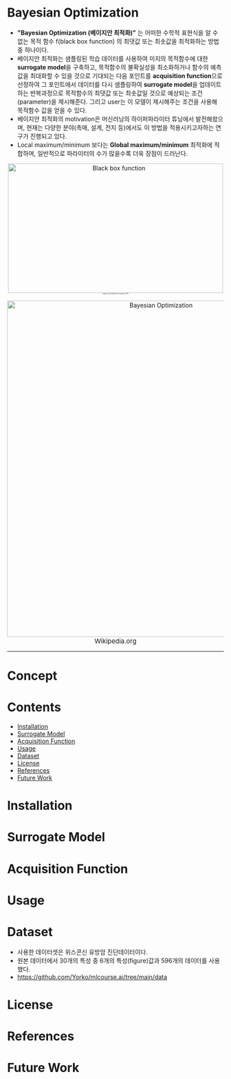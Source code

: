 # Bayesian Optimization

* **"Bayesian Optimization (베이지안 최적화)"** 는 어떠한 수학적 표현식을 알 수 없는 목적 함수 f(black box function) 의 최댓값 또는 최솟값을 최적화하는 방법 중 하나이다.
* 베이지안 최적화는 샘플링된 학습 데이터를 사용하여 미지의 목적함수에 대한 **surrogate model**을 구축하고, 목적함수의 불확실성을 최소화하거나 함수의 예측값을 최대화할 수 있을 것으로 기대되는 다음 포인트를 **acquisition function**으로 선정하여 그 포인트에서 데이터를 다시 샘플링하여 **surrogate model**을 업데이트하는 반복과정으로 목적함수의 최댓값 또는 최솟값일 것으로 예상되는 조건(parameter)을 제시해준다. 그리고 user는 이 모델이 제시해주는 조건을 사용해 목적함수 값을 얻을 수 있다.
* 베이지안 최적화의 motivation은 머신러닝의 하이퍼파라미터 튜닝에서 발전해왔으며, 현재는 다양한 분야(촉매, 설계, 전지 등)에서도 이 방법을 적용시키고자하는 연구가 진행되고 있다.
* Local maximum/minimum 보다는 **Global maximum/minimum** 최적화에 적합하며, 일반적으로 파라미터의 수가 많을수록 더욱 장점이 드러난다.

 
<p align="center">
  <img src="https://github.com/Jaewan-Baek/Optimization/assets/144581812/0a859fd4-77d2-472c-bad6-7ec737f57e9e" width="500" height="300" title="Black box function">
  <br>
  <span style="font-size:3px;">Image by Julie Bang © Investopedia, 2019</span>

 <p align="center">
  <img src="https://github.com/Jaewan-Baek/Optimization/assets/144581812/2776ab59-98ff-4a57-9bed-900769784536" width="700" height="780" title="Bayesian Optimization">
  <br>
  <span style="font-size:15px;">Wikipedia.org </span>

---

# Concept



# Contents
* [Installation](#Installation)
* [Surrogate Model](#Surrogate-Model)
* [Acquisition Function](#Acquisition-Function)
* [Usage](#Usage)
* [Dataset](#Dataset)
* [License](#License)
* [References](#References)
* [Future Work](#Future-Work)


# Installation


# Surrogate Model


# Acquisition Function


# Usage


# Dataset
* 사용한 데이터셋은 위스콘신 유방암 진단데이터이다.
* 원본 데이터에서 30개의 특성 중 6개의 특성(figure)값과 596개의 데이터를 사용했다.
* https://github.com/Yorko/mlcourse.ai/tree/main/data


# License


# References


# Future Work



